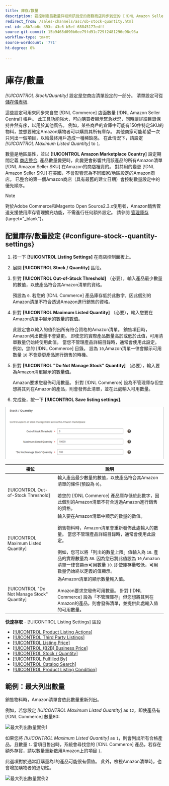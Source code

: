 ```yaml
---
title: 庫存/數量
description: 要控制產品數量詳細資訊從您的商務商店同步到您的 [!DNL Amazon Seller Central] 帳戶，更新「庫存/數量」設定。
redirect_from: /sales-channels/asc/ob-stock-quantity.html
exl-id: a8b7ab6c-393c-43c6-b5ef-68845177edff
source-git-commit: 15b9468d090b6ee79fd91c729f2481296e98c93a
workflow-type: tm+mt
source-wordcount: '771'
ht-degree: 0%

---
```


# 庫存/數量

*[!UICONTROL Stock/Quantity]* 設定是您商店清單設定的一部分。 清單設定可從 [儲存儀表板](./amazon-store-dashboard.md).

這些設定可用來同步來自您 [!DNL Commerce] 店面數量 [!DNL Amazon Seller Central] 帳戶。 此工具功能強大，可向購買者顯示緊急狀況，同時讓詳細目錄保持井然有序，以用於其他廣告。 例如，某些商戶的倉庫中可能有150件特定SKU的物料，並想要確定Amazon購物者可以購買其所有庫存。 其他商家可能希望一次只列出一個項目，以給最終用戶造成一種稀缺感。 在此情況下，請設定 *[!UICONTROL Maximum Listed Quantity]* to `1`.

數量是地區屬性，並以 **[!UICONTROL Amazon Marketplace Country]** 設定期間定義 [商店整合](./store-integration.md). 產品數量變更時，此變更會影響共用該產品的所有Amazon清單 [!DNL Amazon Seller SKU] 在Amazon的商店裡賣的。 對共用的變更 [!DNL Amazon Seller SKU] 在美國，不會影響您為不同國家/地區設定的Amazon商店。 已整合的第一個Amazon商店（具有最舊的建立日期）會控制數量設定中的優先順序。

>[!NOTE]
>
>對於Adobe Commerce和Magento Open Source2.3.x使用者，Amazon銷售管道支援使用庫存管理擴充功能，不需進行任何額外設定。 請參閱 [管理庫存](https://docs.magento.com/user-guide/v2.3/catalog/inventory-management.html){target=&quot;_blank&quot;}。

## 配置庫存/數量設定 {#configure-stock--quantity-settings}

1. 按一下 **[!UICONTROL Listing Settings]** 在商店控制面板上。

1. 展開 **[!UICONTROL Stock / Quantity]** 區段。

1. 針對 **[!UICONTROL Out-of-Stock Threshold]** （必要），輸入產品最少數量的數值，以使產品符合其Amazon清單的資格。

   預設為 `0`. 若您的 [!DNL Commerce] 產品庫存低於此數字，因此個別的Amazon清單不符合透過Amazon進行銷售的資格。

1. 針對 **[!UICONTROL Maximum Listed Quantity]** （必要），輸入您要在Amazon清單中顯示的數量的數值。

   此設定會以輸入的值列出所有符合資格的Amazon清單。 銷售項目時，Amazon列出數量不會變更。 即使您的實際產品數量高於或低於此值，可用清單數量仍始終使用此值。 當您不管理產品詳細目錄時，通常會使用此設定。 例如，您的 [!DNL Commerce] 目錄。 設為 `10`,Amazon清單一律會顯示可用數量 `10` 不會變更產品進行銷售的時機。

1. 針對 **[!UICONTROL "Do Not Manage Stock" Quantity]** （必要），輸入要為Amazon清單顯示的數量值。

   Amazon要求您發佈可用數量。 針對 [!DNL Commerce] 設為不管理庫存但您想將其列在Amazon的產品，則會發佈此清單，並在此處輸入可用數量。

1. 完成後，按一下 **[!UICONTROL Save listing settings]**.

![庫存/數量設定](assets/amazon-stock-quantity.png)

| 欄位 | 說明 |
|---|---|
| [!UICONTROL Out-of-Stock Threshold] | 輸入產品最少數量的數值，以使產品符合其Amazon清單的條件(預設為 `0`)。<br><br>若您的 [!DNL Commerce] 產品庫存低於此數字，因此個別的Amazon清單不符合透過Amazon進行銷售的資格。 |
| [!UICONTROL Maximum Listed Quantity] | 輸入要在Amazon清單中顯示的數量的數值。<br><br>銷售物料時，Amazon清單會重新發佈此處輸入的數量。 當您不管理產品詳細目錄時，通常會使用此設定。<br><br>例如，您可以將「列出的數量上限」值輸入為 `10`. 產品的實際數量為 `80`. 因為您已將此值設為 `10`,Amazon清單一律會顯示可用數量 `10`. 即使庫存量較低，可用數量仍始終以定義的值顯示。 |
| [!UICONTROL "Do Not Manage Stock" Quantity] | 為Amazon清單的顯示數量輸入值。<br><br>Amazon要求您發佈可用數量。 針對 [!DNL Commerce] 設為「不管理庫存」但您想將其列在Amazon的產品，則會發佈清單，並提供此處輸入值的可用數量。 |

**快速存取** - [!UICONTROL Listing Settings] 區段

- [[!UICONTROL Product Listing Actions]](./product-listing-actions.md)
- [[!UICONTROL Third Party Listings]](./third-party-listing-settings.md)
- [[!UICONTROL Listing Price]](./listing-price.md)
- [[!UICONTROL (B2B) Business Price]](./business-pricing.md)
- [[!UICONTROL Stock / Quantity]](./stock-quantity.md)
- [[!UICONTROL Fulfilled By]](./fulfilled-by.md)
- [[!UICONTROL Catalog Search]](./catalog-search.md)
- [[!UICONTROL Product Listing Condition]](./product-listing-condition.md)

## 範例：最大列出數量

銷售物料時，Amazon清單會依此數量重新列出。

例如，若您設定 *[!UICONTROL Maximum Listed Quantity]* as `12`，即使產品有 [!DNL Commerce] 數量80:

![最大列出數量實例1](assets/amazon-max-listed-quantity.png)

如果您將 *[!UICONTROL Maximum Listed Quantity]* as `1`，則會列出所有合格產品，且數量 `1`. 當項目售出時，系統會尋找您的 [!DNL Commerce] 產品，若存在額外存貨，請以數量重新啟用Amazon上的項目 `1`.

此選項對於通常訂購量為1的產品可能很有價值。 此外，檢視Amazon清單時，也會增加購物者的迫切性。

![最大列出數量實例2](assets/amazon-max-listed-quantity-1.png)
